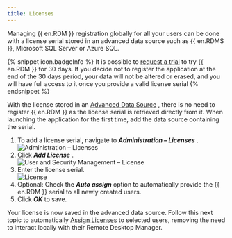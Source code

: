 ```yaml
---
title: Licenses
---
```

Managing {{ en.RDM }} registration globally for all your users can be done with a license serial stored in an advanced data source such as {{ en.RDMS }}, Microsoft SQL Server or Azure SQL. 

{% snippet icon.badgeInfo %} 
It is possible to [request a trial](/rdm/mac/installation/client/registration/trial-request/) to try {{ en.RDM }} for 30 days. If you decide not to register the application at the end of the 30 days period, your data will not be altered or erased, and you will have full access to it once you provide a valid license serial 
{% endsnippet %}
 

With the license stored in an [Advanced Data Source](/rdm/mac/data-sources/data-sources-types/advanced-data-sources/) , there is no need to register {{ en.RDM }} as the license serial is retrieved directly from it. When launching the application for the first time, add the data source containing the serial.  

1. To add a license serial, navigate to ***Administration – Licenses*** .  
![Administration – Licenses](/img/en/rdm/mac/RdmMac4014.png) 
1. Click ***Add License*** .  
![User and Security Management – License](/img/en/rdm/mac/clip10045.png) 
1. Enter the license serial.  
![License](/img/en/rdm/mac/RdmMac4010.png) 
1. Optional: Check the ***Auto assign*** option to automatically provide the {{ en.RDM }} serial to all newly created users. 
1. Click ***OK*** to save. 

Your license is now saved in the advanced data source. Follow this next topic to automatically [Assign Licenses](/rdm/mac/commands/administration/licenses/assign/) to selected users, removing the need to interact locally with their Remote Desktop Manager. 



